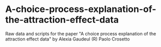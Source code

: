 # A-choice-process-explanation-of-the-attraction-effect-data
Raw data and scripts for the paper "A choice process explanation of the attraction effect data" by Alexia Gaudeul (R) Paolo Crosetto
